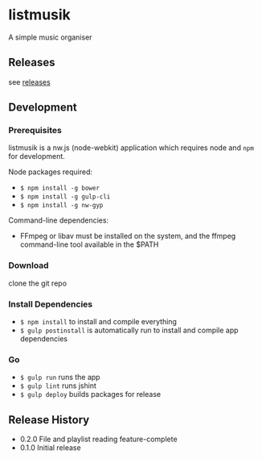 listmusik
=========

A simple music organiser

## Releases

see [releases](https://github.com/ed359/listmusik/releases)

## Development

### Prerequisites 

listmusik is a nw.js (node-webkit) application which requires node and ```npm``` for development.

Node packages required:

  - ```$ npm install -g bower```
  - ```$ npm install -g gulp-cli```
  - ```$ npm install -g nw-gyp```

Command-line dependencies:
  - FFmpeg or libav must be installed on the system, and the ffmpeg command-line tool available in the $PATH

### Download

  clone the git repo
  
### Install Dependencies

  - ```$ npm install``` to install and compile everything
  - ```$ gulp postinstall``` is automatically run to install and compile app dependencies

### Go

  - ```$ gulp run``` runs the app
  - ```$ gulp lint``` runs jshint
  - ```$ gulp deploy``` builds packages for release

## Release History

  - 0.2.0 File and playlist reading feature-complete
  - 0.1.0 Initial release
